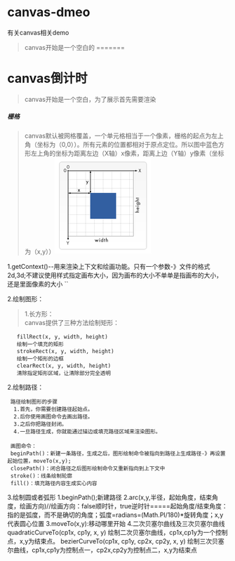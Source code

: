
# canvas-dmeo
有关canvas相关demo

> canvas开始是一个空白的
=======
# canvas倒计时

> canvas开始是一个空白，为了展示首先需要渲染

##### 栅格
> canvas默认被网格覆盖，一个单元格相当于一个像素，栅格的起点为左上角（坐标为（0,0））。所有元素的位置都相对于原点定位。所以图中蓝色方形左上角的坐标为距离左边（X轴）x像素，距离上边（Y轴）y像素（坐标为（x,y））![](img/Canvas_default_grid.png)

1.getContext()--用来渲染上下文和绘画功能。只有一个参数-》文件的格式2d,3d;不建议使用样式指定画布大小，因为画布的大小不单单是指画布的大小，还是里面像素的大小
``

2.绘制图形：

> 1.长方形：</br>
       canvas提供了三种方法绘制矩形：

       fillRect(x, y, width, height)
       绘制一个填充的矩形
       strokeRect(x, y, width, height)
       绘制一个矩形的边框
       clearRect(x, y, width, height)
       清除指定矩形区域，让清除部分完全透明

   2.绘制路径：

     路径绘制图形的步骤
      1.首先，你需要创建路径起始点。
      2.后你使用画图命令去画出路径。
      3.之后你把路径封闭。
      4.一旦路径生成，你就能通过描边或填充路径区域来渲染图形。
      
     画图命令：
     beginPath()：新建一条路径，生成之后，图形绘制命令被指向到路径上生成路径-》再设置起始位置，moveTo(x,y);
     closePath()：闭合路径之后图形绘制命令又重新指向到上下文中
     stroke()：线条绘制轮廓
     fill()：填充路径内容生成实心内容
   3.绘制圆或者弧形
     1.beginPath();新建路径
     2.arc(x,y,半径，起始角度，结束角度，绘画方向)//绘画方向：false顺时针，true逆时针=====起始角度/结束角度：指的是弧度，而不是确切的角度；弧度=radians=(Math.PI/180)*旋转角度；x,y代表圆心位置
     3.moveTo(x,y):移动哪里开始
   4.二次贝塞尔曲线及三次贝塞尔曲线
     quadraticCurveTo(cp1x, cp1y, x, y)
     绘制二次贝塞尔曲线，cp1x,cp1y为一个控制点，x,y为结束点。
     bezierCurveTo(cp1x, cp1y, cp2x, cp2y, x, y)
     绘制三次贝塞尔曲线，cp1x,cp1y为控制点一，cp2x,cp2y为控制点二，x,y为结束点

